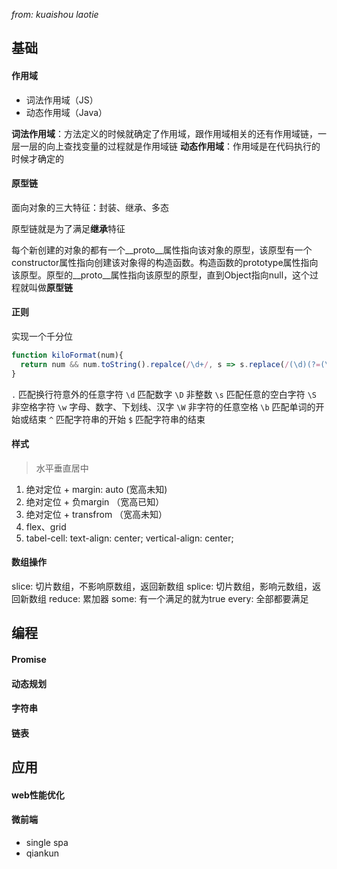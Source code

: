 *from: kuaishou laotie*

## 基础

#### 作用域
- 词法作用域（JS）
- 动态作用域（Java）

**词法作用域**：方法定义的时候就确定了作用域，跟作用域相关的还有作用域链，一层一层的向上查找变量的过程就是作用域链
**动态作用域**：作用域是在代码执行的时候才确定的

#### 原型链
面向对象的三大特征：封装、继承、多态

原型链就是为了满足**继承**特征

每个新创建的对象的都有一个__proto__属性指向该对象的原型，该原型有一个constructor属性指向创建该对象得的构造函数。构造函数的prototype属性指向该原型。原型的__proto__属性指向该原型的原型，直到Object指向null，这个过程就叫做**原型链**

#### 正则
实现一个千分位
``` js
function kiloFormat(num){
  return num && num.toString().repalce(/\d+/, s => s.replace(/(\d)(?=(\d{3})+$)/, '$1'))
}
```

`.`  匹配换行符意外的任意字符
`\d` 匹配数字
`\D` 非整数
`\s` 匹配任意的空白字符
`\S` 非空格字符
`\w` 字母、数字、下划线、汉字
`\W` 非字符的任意空格
`\b` 匹配单词的开始或结束
`^`  匹配字符串的开始
`$`  匹配字符串的结束

#### 样式
> 水平垂直居中
1. 绝对定位 + margin: auto (宽高未知)
2. 绝对定位 + 负margin （宽高已知）
3. 绝对定位 + transfrom （宽高未知）
4. flex、grid
5. tabel-cell: text-align: center; vertical-align: center;

#### 数组操作
slice: 切片数组，不影响原数组，返回新数组
splice: 切片数组，影响元数组，返回新数组
reduce: 累加器
some: 有一个满足的就为true
every: 全部都要满足

## 编程

#### Promise

#### 动态规划

#### 字符串

#### 链表

## 应用

#### web性能优化

#### 微前端

- single spa
- qiankun
